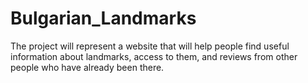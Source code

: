 # Bulgarian_Landmarks
The project will represent a website that will help people find useful information about landmarks, access to them, and reviews from other people who have already been there.
